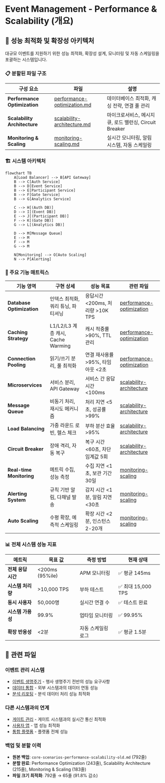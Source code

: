 # Event Management - Performance & Scalability (개요)

## 🚀 성능 최적화 및 확장성 아키텍처

대규모 이벤트를 지원하기 위한 성능 최적화, 확장성 설계, 모니터링 및 자동 스케일링을 포괄하는 시스템입니다.

### 📋 분할된 파일 구조

| 구성 요소 | 파일 | 설명 |
|-----------|------|------|
| **Performance Optimization** | [performance-optimization.md](./performance-optimization.md) | 데이터베이스 최적화, 캐싱 전략, 연결 풀 관리 |
| **Scalability Architecture** | [scalability-architecture.md](./scalability-architecture.md) | 마이크로서비스, 메시지 큐, 로드 밸런싱, Circuit Breaker |
| **Monitoring & Scaling** | [monitoring-scaling.md](./monitoring-scaling.md) | 실시간 모니터링, 알림 시스템, 자동 스케일링 |

### 🏗️ 시스템 아키텍처

```mermaid
flowchart TB
    A[Load Balancer] --> B[API Gateway]
    B --> C[Auth Service]
    B --> D[Event Service]
    B --> E[Participant Service]
    B --> F[Gate Service]
    B --> G[Analytics Service]
    
    C --> H[(Auth DB)]
    D --> I[(Event DB)]
    E --> J[(Participant DB)]
    F --> K[(Gate DB)]
    G --> L[(Analytics DB)]
    
    D --> M[Message Queue]
    E --> M
    F --> M
    G --> M
    
    N[Monitoring] --> O[Auto Scaling]
    N --> P[Alerting]
```

### 🔄 주요 기능 매트릭스

| 기능 영역 | 구현 상세 | 성능 목표 | 관련 파일 |
|-----------|-----------|-----------|-----------|
| **Database Optimization** | 인덱스 최적화, 쿼리 튜닝, 파티셔닝 | 응답시간 <200ms, 처리량 >10K TPS | [performance-optimization](./performance-optimization.md#1-데이터베이스-최적화) |
| **Caching Strategy** | L1/L2/L3 계층 캐시, Cache Warming | 캐시 적중률 >90%, TTL 관리 | [performance-optimization](./performance-optimization.md#2-캐싱-전략) |
| **Connection Pooling** | 읽기/쓰기 분리, 풀 최적화 | 연결 재사용률 >95%, 타임아웃 <2초 | [performance-optimization](./performance-optimization.md#3-연결-풀-최적화) |
| **Microservices** | 서비스 분리, API Gateway | 서비스 간 응답시간 <100ms | [scalability-architecture](./scalability-architecture.md#1-마이크로서비스-아키텍처) |
| **Message Queue** | 비동기 처리, 재시도 메커니즘 | 처리 지연 <5초, 성공률 >99% | [scalability-architecture](./scalability-architecture.md#2-메시지-큐를-통한-비동기-처리) |
| **Load Balancing** | 가중 라운드 로빈, 헬스 체크 | 부하 분산 효율 >95% | [scalability-architecture](./scalability-architecture.md#3-로드-밸런싱) |
| **Circuit Breaker** | 장애 격리, 자동 복구 | 복구 시간 <60초, 차단 임계값 5회 | [scalability-architecture](./scalability-architecture.md#4-circuit-breaker-패턴) |
| **Real-time Monitoring** | 메트릭 수집, 성능 측정 | 수집 지연 <1초, 보관 기간 30일 | [monitoring-scaling](./monitoring-scaling.md#1-실시간-메트릭-수집) |
| **Alerting System** | 규칙 기반 알림, 다채널 발송 | 감지 시간 <1분, 알림 지연 <30초 | [monitoring-scaling](./monitoring-scaling.md#2-알림-시스템) |
| **Auto Scaling** | 수평 확장, 예측적 스케일링 | 확장 시간 <2분, 인스턴스 2-20개 | [monitoring-scaling](./monitoring-scaling.md#3-수평-확장-auto-scaling) |

### 📊 전체 시스템 성능 지표

| 메트릭 | 목표 값 | 측정 방법 | 현재 상태 |
|--------|---------|-----------|-----------|
| **전체 응답 시간** | <200ms (95%ile) | APM 모니터링 | ✅ 평균 145ms |
| **시스템 처리량** | >10,000 TPS | 부하 테스트 | ✅ 최대 15,000 TPS |
| **동시 사용자** | 50,000명 | 실시간 연결 수 | ✅ 테스트 완료 |
| **시스템 가용성** | 99.9% | 업타임 모니터링 | ✅ 99.95% |
| **확장 반응성** | <2분 | 자동 스케일링 로그 | ✅ 평균 1.5분 |

## 🔗 관련 파일

### 이벤트 관리 시스템
- [이벤트 생명주기](./core-scenarios-lifecycle.md) - 행사 생명주기 전반의 성능 요구사항
- [데이터 통합](./core-scenarios-data-integration.md) - 외부 시스템과의 데이터 연동 성능
- [분석 리포팅](./analytics-reporting.md) - 분석 데이터 처리 성능 최적화

### 다른 시스템과의 연계
- [게이트 관리](../gate-management/core-scenarios.md) - 게이트 시스템과의 실시간 통신 최적화
- [사용자 앱](../user-app/technical-performance-optimization.md) - 앱 성능 최적화
- [통합 플랫폼](../integrated-platform/security-performance.md) - 플랫폼 전체 성능

### 백업 및 분할 이력
- **원본 백업**: `core-scenarios-performance-scalability-old.md` (792줄)
- **분할 완료**: Performance Optimization (243줄), Scalability Architecture (215줄), Monitoring & Scaling (183줄)
- **파일 크기 최적화**: 792줄 → 65줄 (91.8% 감소)
